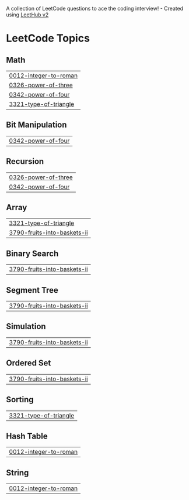 A collection of LeetCode questions to ace the coding interview! - Created using [LeetHub v2](https://github.com/arunbhardwaj/LeetHub-2.0)
<!---LeetCode Topics Start-->
# LeetCode Topics
## Math
|  |
| ------- |
| [0012-integer-to-roman](https://github.com/Cena-basabr/LeetCode/tree/master/0012-integer-to-roman) |
| [0326-power-of-three](https://github.com/Cena-basabr/LeetCode/tree/master/0326-power-of-three) |
| [0342-power-of-four](https://github.com/Cena-basabr/LeetCode/tree/master/0342-power-of-four) |
| [3321-type-of-triangle](https://github.com/Cena-basabr/LeetCode/tree/master/3321-type-of-triangle) |
## Bit Manipulation
|  |
| ------- |
| [0342-power-of-four](https://github.com/Cena-basabr/LeetCode/tree/master/0342-power-of-four) |
## Recursion
|  |
| ------- |
| [0326-power-of-three](https://github.com/Cena-basabr/LeetCode/tree/master/0326-power-of-three) |
| [0342-power-of-four](https://github.com/Cena-basabr/LeetCode/tree/master/0342-power-of-four) |
## Array
|  |
| ------- |
| [3321-type-of-triangle](https://github.com/Cena-basabr/LeetCode/tree/master/3321-type-of-triangle) |
| [3790-fruits-into-baskets-ii](https://github.com/Cena-basabr/LeetCode/tree/master/3790-fruits-into-baskets-ii) |
## Binary Search
|  |
| ------- |
| [3790-fruits-into-baskets-ii](https://github.com/Cena-basabr/LeetCode/tree/master/3790-fruits-into-baskets-ii) |
## Segment Tree
|  |
| ------- |
| [3790-fruits-into-baskets-ii](https://github.com/Cena-basabr/LeetCode/tree/master/3790-fruits-into-baskets-ii) |
## Simulation
|  |
| ------- |
| [3790-fruits-into-baskets-ii](https://github.com/Cena-basabr/LeetCode/tree/master/3790-fruits-into-baskets-ii) |
## Ordered Set
|  |
| ------- |
| [3790-fruits-into-baskets-ii](https://github.com/Cena-basabr/LeetCode/tree/master/3790-fruits-into-baskets-ii) |
## Sorting
|  |
| ------- |
| [3321-type-of-triangle](https://github.com/Cena-basabr/LeetCode/tree/master/3321-type-of-triangle) |
## Hash Table
|  |
| ------- |
| [0012-integer-to-roman](https://github.com/Cena-basabr/LeetCode/tree/master/0012-integer-to-roman) |
## String
|  |
| ------- |
| [0012-integer-to-roman](https://github.com/Cena-basabr/LeetCode/tree/master/0012-integer-to-roman) |
<!---LeetCode Topics End-->